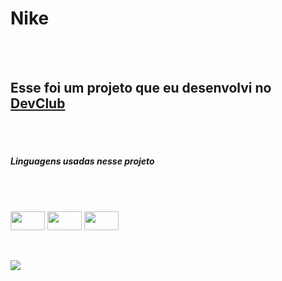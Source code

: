 <h1>Nike</h1>
<br>
<br>
<h2>Esse foi um projeto que eu desenvolvi no <a href="https://rodolfomori.com.br/devclub">DevClub</a></h2>
<br>
<br>
<h5>Linguagens usadas nesse projeto</h5>
<br>
<br>
<p align="left">
<img align="center" src="https://img.shields.io/badge/HTML-239120?style=for-the-badge&logo=html5&logoColor=white" height="30" width="55" />
<img align="center" src="https://img.shields.io/badge/CSS-239120?&style=for-the-badge&logo=css3&logoColor=white" height="30" width="55" />
<img align="center" src="https://img.shields.io/badge/JavaScript-323330?style=for-the-badge&logo=javascript&logoColor=F7DF1" height="30" width="55" />
</p>
<br>
<br>
<img src="https://github.com/mdsousax/Projeito-Nike/blob/main/img/nike%20projeto.png?raw=true"/>
